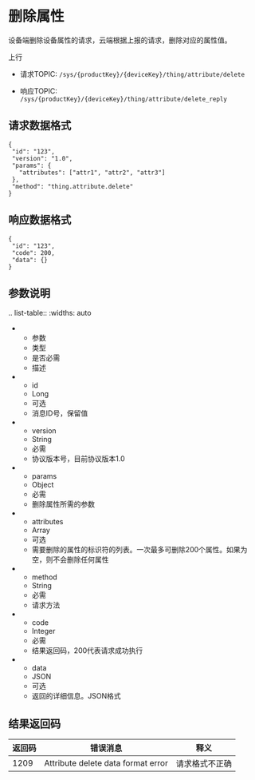 # 删除属性

设备端删除设备属性的请求，云端根据上报的请求，删除对应的属性值。

上行
- 请求TOPIC: `/sys/{productKey}/{deviceKey}/thing/attribute/delete`

- 响应TOPIC: `/sys/{productKey}/{deviceKey}/thing/attribute/delete_reply`

## 请求数据格式

```
{
 "id": "123",
 "version": "1.0",
 "params": {
   "attributes": ["attr1", "attr2", "attr3"]
 },
 "method": "thing.attribute.delete"
}
```

## 响应数据格式

```
{
 "id": "123",
 "code": 200,
 "data": {}
}

```

## 参数说明

.. list-table::
   :widths: auto

   * - 参数
     - 类型
     - 是否必需
     - 描述
   * - id
     - Long
     - 可选
     - 消息ID号，保留值
   * - version
     - String
     - 必需
     - 协议版本号，目前协议版本1.0
   * - params
     - Object
     - 必需
     - 删除属性所需的参数
   * - attributes
     - Array
     - 可选
     - 需要删除的属性的标识符的列表。一次最多可删除200个属性。如果为空，则不会删除任何属性
   * - method
     - String
     - 必需
     - 请求方法
   * - code
     - Integer
     - 必需
     - 结果返回码，200代表请求成功执行
   * - data
     - JSON
     - 可选
     - 返回的详细信息。JSON格式

## 结果返回码

| 返回码 | 错误消息 | 释义|
|---------|---------|---------|
| 1209 | Attribute delete data format error | 请求格式不正确 |

<!--end-->

